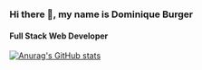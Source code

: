 ### Hi there 👋, my name is Dominique Burger
#### Full Stack Web Developer




[![Anurag's GitHub stats](https://github-readme-stats.vercel.app/api?username=d-burger)](https://github.com/anuraghazra/github-readme-stats)





<!--
**d-burger/d-burger** is a ✨ _special_ ✨ repository because its `README.md` (this file) appears on your GitHub profile.

Here are some ideas to get you started:

- 🔭 I’m currently working on ...
- 🌱 I’m currently learning ...
- 👯 I’m looking to collaborate on ...
- 🤔 I’m looking for help with ...
- 💬 Ask me about ...
- 📫 How to reach me: ...
- 😄 Pronouns: ...
- ⚡ Fun fact: ...
-->
